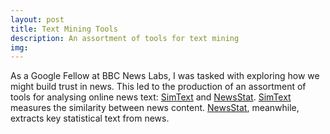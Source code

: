 ```yaml
---
layout: post
title: Text Mining Tools
description: An assortment of tools for text mining
img:
---
```


As a Google Fellow at BBC News Labs, I was tasked with exploring how we might build trust in news. This led to the production of an assortment of tools for analysing online news text: <a href="https://github.com/lbuk/SimText_Function">SimText</a> and <a href="https://github.com/lbuk/NewsStat">NewsStat</a>. <a href="https://github.com/lbuk/SimText_Function">SimText</a> measures the similarity between news content. <a href="https://github.com/lbuk/NewsStat">NewsStat</a>, meanwhile, extracts key statistical text from news.